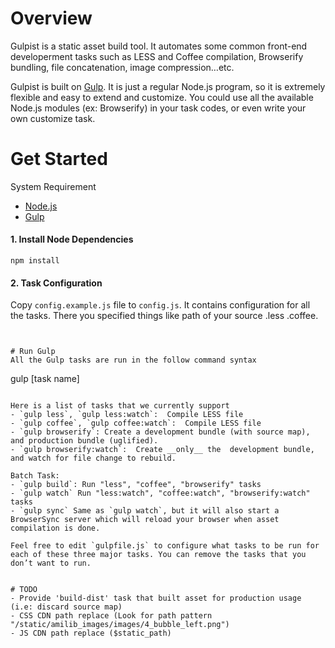 
# Overview 
Gulpist is a static asset build tool. It automates some common front-end developerment tasks such as LESS and Coffee compilation, Browserify bundling, file concatenation, image compression…etc. 

Gulpist is built on [Gulp](https://github.com/gulpjs/gulp/blob/master/docs/getting-started.md). It is just a regular Node.js program, so it is extremely flexible and easy to extend and customize. You could use all the available Node.js modules (ex: Browserify) in your task codes, or even write your own customize task.



# Get Started

System Requirement 
- [Node.js](https://nodejs.org/)
- [Gulp](https://github.com/gulpjs/gulp/blob/master/docs/getting-started.md)

#### 1. Install Node Dependencies
```
npm install
```

#### 2. Task Configuration
Copy `config.example.js` file to `config.js`. It contains configuration for all the tasks. There you specified things like path of your source .less .coffee. 
```


# Run Gulp
All the Gulp tasks are run in the follow command syntax

```
gulp [task name]
```

Here is a list of tasks that we currently support
- `gulp less`, `gulp less:watch`:  Compile LESS file
- `gulp coffee`, `gulp coffee:watch`:  Compile LESS file
- `gulp browserify`: Create a development bundle (with source map), and production bundle (uglified).
- `gulp browserify:watch`:  Create __only__ the  development bundle, and watch for file change to rebuild.

Batch Task:
- `gulp build`: Run "less", "coffee", "browserify" tasks
- `gulp watch` Run "less:watch", "coffee:watch", "browserify:watch" tasks
- `gulp sync` Same as `gulp watch`, but it will also start a BrowserSync server which will reload your browser when asset compilation is done.

Feel free to edit `gulpfile.js` to configure what tasks to be run for each of these three major tasks. You can remove the tasks that you don’t want to run.


# TODO
- Provide 'build-dist' task that built asset for production usage (i.e: discard source map)
- CSS CDN path replace (Look for path pattern "/static/amilib_images/images/4_bubble_left.png")
- JS CDN path replace ($static_path)

